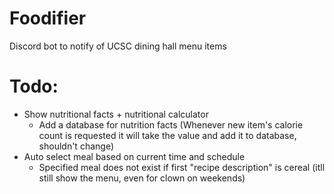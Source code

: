 # Foodifier
Discord bot to notify of UCSC dining hall menu items

# Todo:

- Show nutritional facts + nutritional calculator
    - Add a database for nutrition facts (Whenever new item's calorie count is requested it will take the value and add it to database, shouldn't change)
- Auto select meal based on current time and schedule
    - Specified meal does not exist if first "recipe description" is cereal (itll still show the menu, even for clown on weekends)